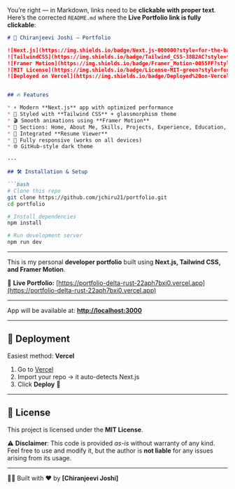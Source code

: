 You’re right — in Markdown, links need to be **clickable with proper text**.
Here’s the corrected `README.md` where the **Live Portfolio link is fully clickable**:

````markdown
# 🚀 Chiranjeevi Joshi — Portfolio

![Next.js](https://img.shields.io/badge/Next.js-000000?style=for-the-badge&logo=next.js&logoColor=white)
![TailwindCSS](https://img.shields.io/badge/Tailwind_CSS-38B2AC?style=for-the-badge&logo=tailwind-css&logoColor=white)
![Framer Motion](https://img.shields.io/badge/Framer_Motion-0055FF?style=for-the-badge&logo=framer&logoColor=white)
![MIT License](https://img.shields.io/badge/License-MIT-green?style=for-the-badge)
![Deployed on Vercel](https://img.shields.io/badge/Deployed%20on-Vercel-000000?style=for-the-badge&logo=vercel&logoColor=white)


## 🔥 Features

* ⚡ Modern **Next.js** app with optimized performance  
* 🎨 Styled with **Tailwind CSS** + glassmorphism theme  
* 🎬 Smooth animations using **Framer Motion**  
* 📜 Sections: Home, About Me, Skills, Projects, Experience, Education, Contact  
* 📄 Integrated **Resume Viewer**  
* 📱 Fully responsive (works on all devices)  
* 🌐 GitHub-style dark theme  

---

## 🛠️ Installation & Setup

```bash
# Clone this repo
git clone https://github.com/jchiru21/portfolio.git
cd portfolio

# Install dependencies
npm install

# Run development server
npm run dev
````

---

This is my personal **developer portfolio** built using **Next.js, Tailwind CSS, and Framer Motion**.

🔗 **Live Portfolio:** [https://portfolio-delta-rust-22aph7bxi0.vercel.app](https://portfolio-delta-rust-22aph7bxi0.vercel.app)

---

App will be available at: **[http://localhost:3000](http://localhost:3000)**

---

## 🚀 Deployment

Easiest method: **Vercel**

1. Go to [Vercel](https://vercel.com/)
2. Import your repo → it auto-detects Next.js
3. Click **Deploy** 🎉

---

## 📜 License

This project is licensed under the **MIT License**.

⚠️ **Disclaimer**:
This code is provided *as-is* without warranty of any kind.
Feel free to use and modify it, but the author is **not liable** for any issues arising from its usage.

---

👨‍💻 Built with ❤️ by **[Chiranjeevi Joshi]**


